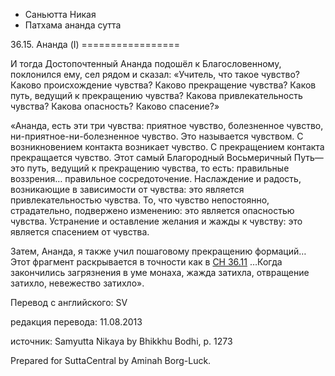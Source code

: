 









* Саньютта Никая
* Патхама ананда сутта


36\.15\. Ананда \(I\)
\=\=\=\=\=\=\=\=\=\=\=\=\=\=\=\=\=



И тогда Достопочтенный Ананда подошёл к Благословенному, поклонился ему, сел рядом и сказал: «Учитель, что такое чувство? Каково происхождение чувства? Каково прекращение чувства? Каков путь, ведущий к прекращению чувства? Какова привлекательность чувства? Какова опасность? Каково спасение?»


«Ананда, есть эти три чувства: приятное чувство, болезненное чувство, ни\-приятное\-ни\-болезненное чувство\. Это называется чувством\. С возникновением контакта возникает чувство\. С прекращением контакта прекращается чувство\. Этот самый Благородный Восьмеричный Путь—это путь, ведущий к прекращению чувства, то есть: правильные воззрения… правильное сосредоточение\. Наслаждение и радость, возникающие в зависимости от чувства: это является привлекательностью чувства\. То, что чувство непостоянно, страдательно, подвержено изменению: это является опасностью чувства\. Устранение и оставление желания и жажды к чувству: это является спасением от чувства\.


Затем, Ананда, я также учил пошаговому прекращению формаций… Этот фрагмент раскрывается в точности как в [СН 36\.11](/sn36\.11/ru/sv) …Когда закончились загрязнения в уме монаха, жажда затихла, отвращение затихло, невежество затихло»\.



Перевод с английского: SV


редакция перевода: 11\.08\.2013


источник: Samyutta Nikaya by Bhikkhu Bodhi, p\. 1273


Prepared for SuttaCentral by Aminah Borg\-Luck\.






